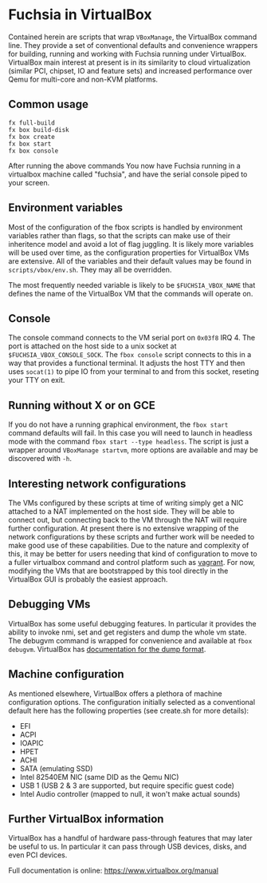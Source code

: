 # Fuchsia in VirtualBox

Contained herein are scripts that wrap `VBoxManage`, the VirtualBox command
line. They provide a set of conventional defaults and convenience wrappers for
building, running and working with Fuchsia running under VirtualBox. VirtualBox
main interest at present is in its similarity to cloud virtualization (similar
PCI, chipset, IO and feature sets) and increased performance over Qemu for
multi-core and non-KVM platforms.

## Common usage

```
fx full-build
fx box build-disk
fx box create
fx box start
fx box console
```

After running the above commands You now have Fuchsia running in a virtualbox
machine called "fuchsia", and have the serial console piped to your screen.

## Environment variables

Most of the configuration of the fbox scripts is handled by environment
variables rather than flags, so that the scripts can make use of their
inheritence model and avoid a lot of flag juggling. It is likely more variables
will be used over time, as the configuration properties for VirtualBox VMs are
extensive. All of the variables and their default values may be found in
`scripts/vbox/env.sh`. They may all be overridden.

The most frequently needed variable is likely to be `$FUCHSIA_VBOX_NAME` that
defines the name of the VirtualBox VM that the commands will operate on.

## Console

The console command connects to the VM serial port on `0x03f8` IRQ 4. The port
is attached on the host side to a unix socket at `$FUCHSIA_VBOX_CONSOLE_SOCK`.
The `fbox console` script connects to this in a way that provides a functional
terminal. It adjusts the host TTY and then uses `socat(1)` to pipe IO from your
terminal to and from this socket, reseting your TTY on exit.

## Running without X or on GCE

If you do not have a running graphical environment, the `fbox start` command
defaults will fail. In this case you will need to launch in headless mode with
the command `fbox start --type headless`. The script is just a wrapper around
`VBoxManage startvm`, more options are available and may be discovered with
`-h`.

## Interesting network configurations

The VMs configured by these scripts at time of writing simply get a NIC attached
to a NAT implemented on the host side. They will be able to connect out, but
connecting back to the VM through the NAT will require further configuration. At
present there is no extensive wrapping of the network configurations by these
scripts and further work will be needed to make good use of these capabilities.
Due to the nature and complexity of this, it may be better for users needing
that kind of configuration to move to a fuller virtualbox command and control
platform such as [vagrant](https://www.vagrantup.com/). For now, modifying the
VMs that are bootstrapped by this tool directly in the VirtualBox GUI is
probably the easiest approach.

## Debugging VMs

VirtualBox has some useful debugging features. In particular it provides the
ability to invoke nmi, set and get registers and dump the whole vm state. The
debugvm command is wrapped for convenience and available at `fbox debugvm`.
VirtualBox has [documentation for the dump
format](https://www.virtualbox.org/manual/ch12.html#ts_guest-core-format).

## Machine configuration

As mentioned elsewhere, VirtualBox offers a plethora of machine configuration
options. The configuration initially selected as a conventional default here has
the following properties (see create.sh for more details):
 * EFI
 * ACPI
 * IOAPIC
 * HPET
 * ACHI
 * SATA (emulating SSD)
 * Intel 82540EM NIC (same DID as the Qemu NIC)
 * USB 1 (USB 2 & 3 are supported, but require specific guest code)
 * Intel Audio controller (mapped to null, it won't make actual sounds)

## Further VirtualBox information

VirtualBox has a handful of hardware pass-through features that may later be
useful to us. In particular it can pass through USB devices, disks, and even PCI
devices.

Full documentation is online: https://www.virtualbox.org/manual
